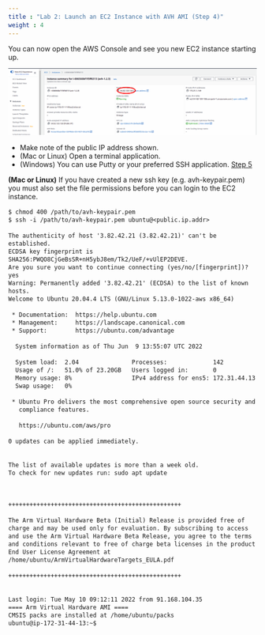 ```yaml
---
title : "Lab 2: Launch an EC2 Instance with AVH AMI (Step 4)"
weight : 4
---
```



You can now open the AWS Console and see you new EC2 instance starting up.

![avh_overview](/static/marketplace-9.png)

- Make note of the public IP address shown.
- (Mac or Linux) Open a terminal application.
- (Windows) You can use Putty or your preferred SSH application. [Step 5](/300-labs/lab-1/s5)


**(Mac or Linux)**
If you have created a new ssh key (e.g. avh-keypair.pem) you must also set the file permissions before you can login to the EC2 instance.

```
$ chmod 400 /path/to/avh-keypair.pem
$ ssh -i /path/to/avh-keypair.pem ubuntu@<public.ip.addr>

The authenticity of host '3.82.42.21 (3.82.42.21)' can't be established.
ECDSA key fingerprint is SHA256:PWQO8CjGeBsSR+nH5ybJ8em/Tk2/UeF/+vUlEP2DEVE.
Are you sure you want to continue connecting (yes/no/[fingerprint])? yes
Warning: Permanently added '3.82.42.21' (ECDSA) to the list of known hosts.
Welcome to Ubuntu 20.04.4 LTS (GNU/Linux 5.13.0-1022-aws x86_64)

 * Documentation:  https://help.ubuntu.com
 * Management:     https://landscape.canonical.com
 * Support:        https://ubuntu.com/advantage

  System information as of Thu Jun  9 13:55:07 UTC 2022

  System load:  2.04               Processes:             142
  Usage of /:   51.0% of 23.20GB   Users logged in:       0
  Memory usage: 8%                 IPv4 address for ens5: 172.31.44.13
  Swap usage:   0%

 * Ubuntu Pro delivers the most comprehensive open source security and
   compliance features.

   https://ubuntu.com/aws/pro

0 updates can be applied immediately.


The list of available updates is more than a week old.
To check for new updates run: sudo apt update



+++++++++++++++++++++++++++++++++++++++++++++++++

The Arm Virtual Hardware Beta (Initial) Release is provided free of charge and may be used only for evaluation. By subscribing to access and use the Arm Virtual Hardware Beta Release, you agree to the terms and conditions relevant to free of charge beta licenses in the product End User License Agreement at /home/ubuntu/ArmVirtualHardwareTargets_EULA.pdf

+++++++++++++++++++++++++++++++++++++++++++++++++


Last login: Tue May 10 09:12:11 2022 from 91.168.104.35
==== Arm Virtual Hardware AMI ====
CMSIS packs are installed at /home/ubuntu/packs
ubuntu@ip-172-31-44-13:~$ 
```
